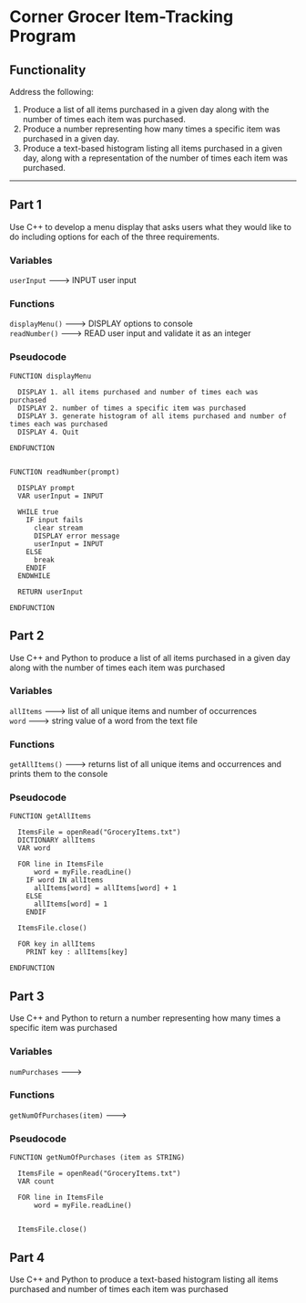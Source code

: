 # Corner Grocer Item-Tracking Program

## Functionality
Address the following:
1. Produce a list of all items purchased in a given day along with the number of times each item was purchased.
2. Produce a number representing how many times a specific item was purchased in a given day.
3. Produce a text-based histogram listing all items purchased in a given day, along with a representation of the number of times each item was purchased.

***

## Part 1
Use C++ to develop a menu display that asks users what they would like to do including options for each of the three requirements.

### Variables
`userInput` ---> INPUT user input
### Functions
`displayMenu()` ---> DISPLAY options to console  
`readNumber()` ---> READ user input and validate it as an integer

### Pseudocode
```
FUNCTION displayMenu

  DISPLAY 1. all items purchased and number of times each was purchased  
  DISPLAY 2. number of times a specific item was purchased  
  DISPLAY 3. generate histogram of all items purchased and number of times each was purchased  
  DISPLAY 4. Quit

ENDFUNCTION


FUNCTION readNumber(prompt) 

  DISPLAY prompt
  VAR userInput = INPUT

  WHILE true
    IF input fails
      clear stream
      DISPLAY error message
      userInput = INPUT
    ELSE
      break
    ENDIF
  ENDWHILE

  RETURN userInput

ENDFUNCTION

```

## Part 2
Use C++ and Python to produce a list of all items purchased in a given day along with the number of times each item was purchased

### Variables
`allItems` ---> list of all unique items and number of occurrences  
`word` ---> string value of a word from the text file
### Functions
`getAllItems()` ---> returns list of all unique items and occurrences and prints them to the console

### Pseudocode
```
FUNCTION getAllItems

  ItemsFile = openRe­ad(­"­GroceryItems.tx­t")
  DICTIONARY allItems
  VAR word

  FOR line in ItemsFile 
      word = myFile.re­adL­ine()
    IF word IN allItems
      allItems[word] = allItems[word] + 1
    ELSE
      allItems[word] = 1
    ENDIF

  ItemsFile.cl­ose()

  FOR key in allItems
    PRINT key : allItems[key]

ENDFUNCTION
```

## Part 3
Use C++ and Python to return a number representing how many times a specific item was purchased
### Variables
`numPurchases` ---> 
### Functions
`getNumOfPurchases(item)` --->

### Pseudocode
```
FUNCTION getNumOfPurchases (item as STRING)

  ItemsFile = openRe­ad(­"­GroceryItems.tx­t")
  VAR count

  FOR line in ItemsFile 
      word = myFile.re­adL­ine()
    

  ItemsFile.cl­ose()

```

## Part 4
Use C++ and Python to produce a text-based histogram listing all items purchased and number of times each item was purchased
